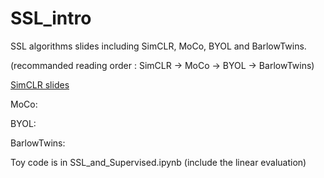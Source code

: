 # SSL_intro
SSL algorithms slides including SimCLR, MoCo, BYOL and BarlowTwins.

(recommanded reading order : SimCLR -> MoCo -> BYOL -> BarlowTwins)

[SimCLR slides](https://docs.google.com/presentation/d/1YIA9RZh-Ip1ENigzI9S_gLVuUuNlfFs5dCE4dJ2sK24/edit?usp=sharing)

MoCo:

BYOL:

BarlowTwins:

Toy code is in SSL_and_Supervised.ipynb (include the linear evaluation)
